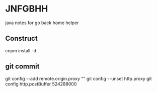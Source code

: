 # JNFGBHH

java notes for go back home helper

## Construct
cnpm install -d  

## git commit
git config --add remote.origin.proxy ""
git config --unset http.proxy
git config http.postBuffer 524288000
